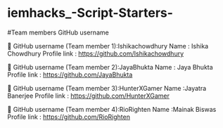 # iemhacks_-Script-Starters-
#Team members GitHub username 


	GitHub username (Team member 1):Ishikachowdhury
            Name : Ishika Chowdhury 
            Profile link : https://github.com/Ishikachowdhury

	GitHub username (Team member 2):JayaBhukta
               Name : Jaya Bhukta
               Profile link : https://github.com/JayaBhukta
               
	GitHub username (Team member 3):HunterXGamer
            Name  :Jayatra Banerjee
              Profile link : https://github.com/HunterXGamer

	GitHub username (Team member 4):RioRighten
              Name  :Mainak Biswas
              Profile link : https://github.com/RioRighten
